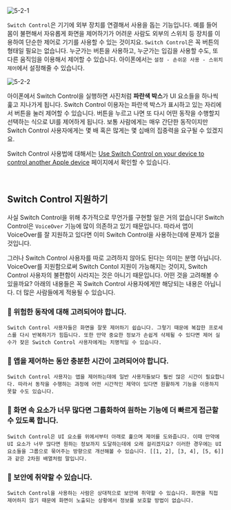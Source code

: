 ![5-2-1](https://user-images.githubusercontent.com/73867548/139166939-80073f05-23a3-4aaf-a2f3-1c29c02f92fb.jpg)

`Switch Control`은 기기에 외부 장치를 연결해서 사용을 돕는 기능입니다. 예를 들어 몸이 불편해서 자유롭게 화면을 제어하기가 어려운 사람도 외부의 스위치 등 장치를 이용하여 단순한 제어로 기기를 사용할 수 있는 것이지요. `Switch Control`은 꼭 버튼의 형태일 필요는 없습니다. 누군가는 버튼을 사용하고, 누군가는 입김을 사용할 수도, 또 다른 움직임을 이용해서 제어할 수 있습니다. 아이폰에서는 `설정 - 손쉬운 사용 - 스위치 제어`에서 설정해줄 수 있습니다. <br>

![5-2-2](https://user-images.githubusercontent.com/73867548/139166943-9929ef47-a563-4543-a5d6-d5385a8e1aea.jpg)

아이폰에서 Switch Control을 실행하면 사진처럼 **파란색 박스**가 UI 요소들을 하나씩 훑고 지나가게 됩니다. Switch Control 이용자는 파란색 박스가 표시하고 있는 자리에서 버튼을 눌러 제어할 수 있습니다. 버튼을 누르고 나면 또 다시 어떤 동작을 수행할지 선택하는 식으로 UI를 제어하게 됩니다. 보통 사람에게는 매우 간단한 동작이지만 Switch Control 사용자에게는 몇 배 혹은 많게는 몇 십배의 집중력을 요구될 수 있겠지요. <br>

Switch Control 사용법에 대해서는 [Use Switch Control on your device to control another Apple device](https://support.apple.com/en-bh/HT205644) 페이지에서 확인할 수 있습니다.

<br>

## Switch Control 지원하기
사실 Switch Control을 위해 추가적으로 무언가를 구현할 일은 거의 없습니다! Switch Control은 `VoiceOver` 기능에 많이 의존하고 있기 때문입니다. 따라서 앱이 VoiceOver를 잘 지원하고 있다면 이미 Switch Control을 사용하는데에 문제가 없을 것입니다. <br>

그러나 Switch Control 사용자를 따로 고려하지 않아도 된다는 의미는 분명 아닙니다. VoiceOver를 지원함으로써 Switch Contol 지원이 가능해지는 것이지, Switch Control 사용자의 불편함이 사라지는 것은 아니기 때문입니다. 어떤 것을 고려해볼 수 있을까요? 아래의 내용들은 꼭 Switch Control 사용자에게만 해당되는 내용은 아닙니다. 더 많은 사람들에게 적용될 수 있습니다. <br>

### 🧐 위험한 동작에 대해 고려되어야 합니다.
    Switch Control 사용자들은 화면을 잘못 제어하기 쉽습니다. 그렇기 때문에 복잡한 프로세스를 다시 반복하기가 힘듭니다. 또한 만약 중요한 정보가 손쉽게 삭제될 수 있다면 제어 실수가 잦은 Switch Control 사용자에게는 치명적일 수 있습니다.

### 🧐 앱을 제어하는 동안 충분한 시간이 고려되어야 합니다.
    Switch Control 사용자는 앱을 제어하는데에 일반 사용자들보다 훨씬 많은 시간이 필요합니다. 따라서 동작을 수행하는 과정에 어떤 시간적인 제약이 있다면 원활하게 기능을 이용하지 못할 수도 있습니다.

### 🧐 화면 속 요소가 너무 많다면 그룹화하여 원하는 기능에 더 빠르게 접근할 수 있도록 합니다.
    Switch Control은 UI 요소를 위에서부터 아래로 훑으며 제어를 도와줍니다. 이때 만약에 UI 요소가 너무 많다면 원하는 정보까지 도달하는데에 오래 걸리겠지요? 이러한 경우에는 UI 요소들을 그룹으로 묶어주는 방향으로 개선해볼 수 있습니다. [[1, 2], [3, 4], [5, 6]]과 같은 2차원 배열처럼 말입니다.

### 🧐 보안에 취약할 수 있습니다.
    Switch Control을 사용하는 사람은 상대적으로 보안에 취약할 수 있습니다. 화면을 직접 제어하지 않기 때문에 화면이 노출되는 상황에서 정보를 보호할 방법이 없습니다. 


